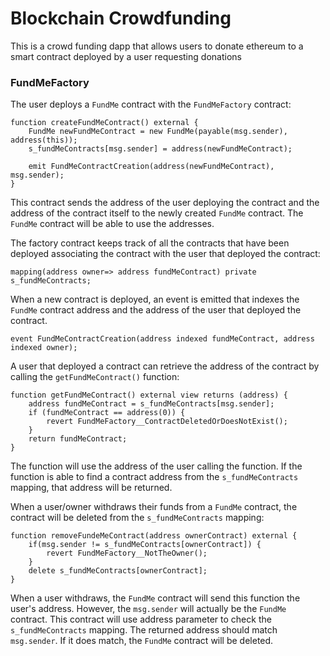 # Blockchain Crowdfunding
This is a crowd funding dapp that allows users to donate ethereum to a smart contract deployed by a user requesting donations

### FundMeFactory
The user deploys a ``FundMe`` contract with the ``FundMeFactory`` contract:
```solidity
function createFundMeContract() external {
    FundMe newFundMeContract = new FundMe(payable(msg.sender), address(this));
    s_fundMeContracts[msg.sender] = address(newFundMeContract);

    emit FundMeContractCreation(address(newFundMeContract), msg.sender);
}
```
This contract sends the address of the user deploying the contract and the address of the contract itself to the newly created ``FundMe`` contract.  The ``FundMe`` contract will be able to use the addresses.

The factory contract keeps track of all the contracts that have been deployed associating the contract with the user that deployed the contract:
```solidity
mapping(address owner=> address fundMeContract) private s_fundMeContracts;
```

When a new contract is deployed, an event is emitted that indexes the ``FundMe`` contract address and the address of the user that deployed the contract.
```solidity
event FundMeContractCreation(address indexed fundMeContract, address indexed owner);
```

A user that deployed a contract can retrieve the address of the contract by calling the ``getFundMeContract()`` function:
```solidity
function getFundMeContract() external view returns (address) {
    address fundMeContract = s_fundMeContracts[msg.sender];
    if (fundMeContract == address(0)) {
        revert FundMeFactory__ContractDeletedOrDoesNotExist();
    }
    return fundMeContract;
}
```
The function will use the address of the user calling the function. If the function is able to find a contract address from the ``s_fundMeContracts`` mapping, that address will be returned.

When a user/owner withdraws their funds from a ``FundMe`` contract, the contract will be deleted from the ``s_fundMeContracts`` mapping:
```solidity
function removeFundeMeContract(address ownerContract) external {
    if(msg.sender != s_fundMeContracts[ownerContract]) {
        revert FundMeFactory__NotTheOwner();
    }
    delete s_fundMeContracts[ownerContract];
}
```
When a user withdraws, the ``FundMe`` contract will send this function the user's address. However, the ``msg.sender`` will actually be the ``FundMe`` contract. This contract will use address parameter to check the ``s_fundMeContracts`` mapping. The returned address should match ``msg.sender``. If it does match, the ``FundMe`` contract will be deleted.
